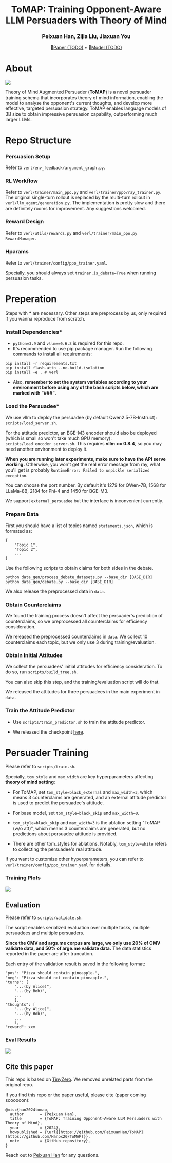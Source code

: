 <div align="center">
<h1>
ToMAP: Training Opponent-Aware<br>
LLM Persuaders with Theory of Mind
</h1>
</div>

<div align="center">
<h3>
Peixuan Han, Zijia Liu, Jiaxuan You
</h3>
</div>


<p align="center">
📃<a href="xxx" target="_blank">Paper (TODO)</a> • 🤗<a href="https://huggingface.co/HakHan/Qwen2.5-3B-Instruct-ToMAP" target="_blank">Model (TODO)</a>
</p>


# About

![](figures/main_fig.png)

Theory of Mind Augmented Persuader (**ToMAP**) is a novel persuader training schema that incorporates theory of mind information, enabling the model to analyse the opponent's current thoughts, and develop more effective, targeted persuasion strategy. ToMAP enables language models of 3B size to obtain impressive persuasion capability, outperforming much larger LLMs.


# Repo Structure

### Persuasion Setup
Refer to `verl/env_feedback/argument_graph.py`.

### RL Workflow
Refer to `verl/trainer/main_ppo.py` and `verl/trainer/ppo/ray_trainer.py`.
The original single-turn rollout is replaced by the multi-turn rollout in `verl/llm_agent/generation.py`.
The implementation is pretty slow and there are definitely rooms for improvement. Any suggestions welcomed.

### Reward Design
Refer to `verl/utils/rewards.py` and `verl/trainer/main_ppo.py RewardManager`.

### Hparams
Refer to `verl/trainer/config/ppo_trainer.yaml`.

Specially, you should always set `trainer.is_debate=True` when running persuasion tasks.

# Preperation

Steps with **\*** are necessary. Other steps are preprocess by us, only required if you wanna reproduce from scratch.

### Install Dependencies*

+ `python=3.9` and `vllm==0.6.3` is required for this repo.
+ It's recommended to use pip package manager. Run the following commands to install all requirements:
```
pip install -r requirements.txt
pip install flash-attn --no-build-isolation
pip install -e . # verl
```
+ Also, **remember to set the system variables according to your environment before using any of the bash scripts below, which are marked with "###"**.

### Load the Persuadee*

We use vllm to deploy the persuadee (by default Qwen2.5-7B-Instruct): `scripts/load_server.sh`.

For the attitude predictor, an BGE-M3 encoder should also be deployed (which is small so won't take much GPU memory): `scripts/load_encoder_server.sh`. This requires **vllm >= 0.8.4**, so you may need another environment to deploy it.

**When you are running later experiments, make sure to have the API serve working.** Otherwise, you won't get the real error message from ray, what you'll get is probably `RuntimeError: Failed to unpickle serialized exception`.

You can choose the port number. By default it's 1279 for QWen-7B, 1568 for LLaMa-8B, 2184 for Phi-4 and 1450 for BGE-M3.

We support `external_persuadee` but the interface is inconvenient currently.


### Prepare Data
First you should have a list of topics named `statements.json`, which is formated as:
```
{
    "Topic 1",
    "Topic 2",
    ...
}
```
Use the following scripts to obtain claims for both sides in the debate.

```
python data_gen/process_debate_datasets.py --base_dir [BASE_DIR]
python data_gen/debate.py --base_dir [BASE_DIR]
```
We also release the preprocessed data in `data`.

### Obtain Counterclaims
We found the training process doesn't affect the persuader's prediction of counterclaims, so we preprocessed all counterclaims for efficiency consideration. 

We released the preprocessed counterclaims in `data`. We collect 10 counterclaims each topic, but we only use 3 during training/evaluation.

### Obtain Initial Attitudes

We collect the persuadees' initial attitudes for efficiency consideration. To do so, run `scripts/build_tree.sh`.

You can also skip this step, and the training/evaluation script will do that.

We released the attitudes for three persuadees in the main experiment in `data`.


### Train the Attitude Predictor
+ Use `scripts/train_predictor.sh` to train the attitude predictor.

+ We released the checkpoint [here](https://huggingface.co/HakHan/ToMAP-Predictor).


# Persuader Training

Please refer to `scripts/train.sh`.

Specially, `tom_style` and `max_width` are key hyperparameters affecting **theory of mind setting**:
+ For ToMAP, set `tom_style=black_external` and `max_width=3`, which means 3 counterclaims are generated, and an external attitude predictor is used to predict the persuadee's attitude.

+ For base model, set `tom_style=black_skip` and `max_width=0`. 

+ `tom_style=black_skip` and `max_width=3` is the ablation setting "ToMAP (w/o att)", which means 3 counterclaims are generated, but no predictions about persuadee attitude is provided.

+ There are other tom_styles for ablations. Notably, `tom_style=white` refers to collecting the persuadee's real attitude.

If you want to customize other hyperparameters, you can refer to `verl/trainer/config/ppo_trainer.yaml` for details.

### Training Plots

![](figures/training_plot.png)


## Evaluation
Please refer to `scripts/validate.sh`.

The script enables serialized evaluation over multiple tasks, multiple persuadees and multiple persuaders.


**Since the CMV and args.me corpus are large, we only use 20% of CMV validate data, and 50% of arge.me validate data.** The data statistics reported in the paper are after truncation.

Each entry of the validation result is saved in the following format:
```
"pos": "Pizza should contain pineapple.",
"neg": "Pizza should not contain pineapple.",
"turns": [
    "...(by Alice)",
    "...(by Bob)",
    ...
    ],
"thoughts": [
    "...(by Alice)",
    "...(by Bob)",
    ...
    ],
"reward": xxx
```

### Eval Results
![](figures/eval_results.png)


## Cite this paper
This repo is based on [TinyZero](https://github.com/Jiayi-Pan/TinyZero). We removed unrelated parts from the original repo.


If you find this repo or the paper useful, please cite  (paper coming soooooon):
```
@misc{han2024tomap,
  author       = {Peixuan Han},
  title        = {ToMAP: Training Opponent-Aware LLM Persuaders with Theory of Mind},
  year         = {2024},
  howpublished = {\url{[https://github.com/PeixuanHan/ToMAP](https://github.com/Hanpx20/ToMAP)}},
  note         = {GitHub repository},
}
```

Reach out to [Peixuan Han](mailto:ph16@illinois.edu) for any questions.
